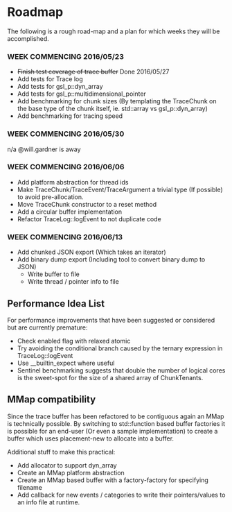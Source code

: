 # Roadmap
The following is a rough road-map and a plan for which weeks they will be
accomplished.

### WEEK COMMENCING 2016/05/23

- <strike>Finish test coverage of trace buffer</strike> Done 2016/05/27
- Add tests for Trace log
- Add tests for gsl_p::dyn_array
- Add tests for gsl_p::multidimensional_pointer
- Add benchmarking for chunk sizes (By templating the TraceChunk on the
base type of the chunk itself, ie. std::array vs gsl_p::dyn_array)
- Add benchmarking for tracing speed

### WEEK COMMENCING 2016/05/30

n/a @will.gardner is away

### WEEK COMMENCING 2016/06/06

- Add platform abstraction for thread ids
- Make TraceChunk/TraceEvent/TraceArgument a trivial type (If possible) to
avoid pre-allocation.
- Move TraceChunk constructor to a reset method
- Add a circular buffer implementation
- Refactor TraceLog::logEvent to not duplicate code

### WEEK COMMENCING 2016/06/13

- Add chunked JSON export (Which takes an iterator)
- Add binary dump export (Including tool to convert binary dump to JSON)
  - Write buffer to file
  - Write thread / pointer info to file

## Performance Idea List

For performance improvements that have been suggested or considered but are
currently premature:

- Check enabled flag with relaxed atomic
- Try avoiding the conditional branch caused by the ternary expression in
TraceLog::logEvent
- Use \__builtin_expect where useful
- Sentinel benchmarking suggests that double the number of logical cores
is the sweet-spot for the size of a shared array of ChunkTenants.

## MMap compatibility

Since the trace buffer has been refactored to be contiguous again an MMap is
technically possible. By switching to std::function based buffer factories it
is possible for an end-user (Or even a sample implementation) to create a buffer
which uses placement-new to allocate into a buffer. 

Additional stuff to make this practical:

 - Add allocator to support dyn_array
 - Create an MMap platform abstraction
 - Create an MMap based buffer with a factory-factory for specifying filename
 - Add callback for new events / categories to write their pointers/values to
 an info file at runtime.
